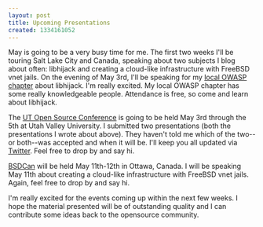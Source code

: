 ```yaml
---
layout: post
title: Upcoming Presentations
created: 1334161052
---
```

May is going to be a very busy time for me. The first two weeks I'll be touring Salt Lake City and Canada, speaking about two subjects I blog about often: libhijack and creating a cloud-like infrastructure with FreeBSD vnet jails. On the evening of May 3rd, I'll be speaking for my <a href="https://www.owasp.org/index.php/Salt_Lake" target="_blank">local OWASP chapter</a> about libhijack. I'm really excited. My local OWASP chapter has some really knowledgeable people. Attendance is free, so come and learn about libhijack.

The <a href="http://conference.utos.org/" target="_blank">UT Open Source Conference</a> is going to be held May 3rd through the 5th at Utah Valley University. I submitted two presentations (both the presentations I wrote about above). They haven't told me which of the two--or both--was accepted and when it will be. I'll keep you all updated via <a href="https://twitter.com/lattera" target="_blank">Twitter</a>. Feel free to drop by and say hi.

<a href="http://www.bsdcan.org/2012/" target="_blank">BSDCan</a> will be held May 11th-12th in Ottawa, Canada. I will be speaking May 11th about creating a cloud-like infrastructure with FreeBSD vnet jails. Again, feel free to drop by and say hi.

I'm really excited for the events coming up within the next few weeks. I hope the material presented will be of outstanding quality and I can contribute some ideas back to the opensource community.
